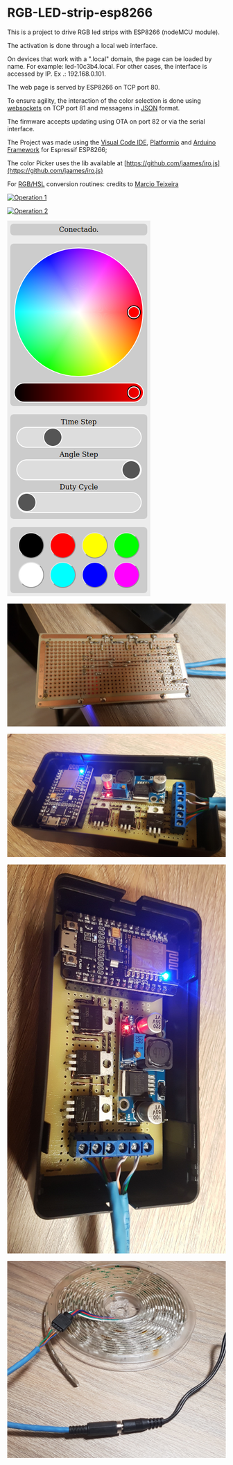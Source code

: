 # RGB-LED-strip-esp8266

This is a project to drive RGB led strips with ESP8266 (nodeMCU module).

The activation is done through a local web interface.

On devices that work with a ".local" domain, the page can be loaded by name. For example: led-10c3b4.local. For other cases, the interface is accessed by IP. Ex .: 192.168.0.101.

The web page is served by ESP8266 on TCP port 80.

To ensure agility, the interaction of the color selection is done using [websockets](https://github.com/gilmaimon/ArduinoWebsockets) on TCP port 81 and messagens in [JSON](https://github.com/bblanchon/ArduinoJson) format.

The firmware accepts updating using OTA on port 82 or via the serial interface.

The Project was made using the [Visual Code IDE](https://code.visualstudio.com/download), [Platformio](https://platformio.org/install/ide?install=vscode) and [Arduino Framework](https://docs.platformio.org/en/latest/platforms/espressif8266.html) for Espressif ESP8266;

The color Picker uses the lib available at [https://github.com/jaames/iro.js](https://github.com/jaames/iro.js)

For [RGB/HSL]((https://github.com/marcio-cp/cocoa-press-marlin/blob/master/Marlin/src/lcd/extui/lib/ftdi_eve_touch_ui/ftdi_eve_lib/extended/rgb_t.h)) conversion routines: credits to [Marcio Teixeira](https://github.com/marcio-cp)

[![Operation 1](http://img.youtube.com/vi/vLKXMp9dhpw/0.jpg)](https://youtu.be/vLKXMp9dhpw)

[![Operation 2](http://img.youtube.com/vi/u9i37xKtStI/0.jpg)](https://youtu.be/u9i37xKtStI)

![Browser Interface](./doc/interface.png)

![botton](./doc/botton.jpg)

![top1](./doc/top1.jpg)

![top2](./doc/top2.jpg)

![connections](./doc/connections.jpg)
